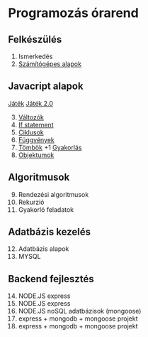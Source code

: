 # Programozás órarend

## Felkészülés

1. Ismerkedés
2. [Számítógépes alapok](./basics.md)

## Javacript alapok

[Játék](./javascript-game.md)
[Játék 2.0](./javascript-game2.md)

3. [Változók](./javascript-variables.md)
4. [If statement](./javascript-if.md)
5. [Ciklusok](./javascript-loops.md)
6. [Függvények](./javascript-functions.md)
7. [Tömbök](./javascript-arrays.md)
+1 [Gyakorlás](./javascript-arrays-functions.md)
8. [Objektumok](./javascript-object.md)

## Algoritmusok

9. Rendezési algoritmusok
10. Rekurzió
11. Gyakorló feladatok

## Adatbázis kezelés

12. Adatbázis alapok
13. MYSQL

## Backend fejlesztés

14. NODE.JS express
15. NODE.JS express
16. NODE.JS noSQL adatbázisok (mongoose)
17. express + mongodb + mongoose projekt
18. express + mongodb + mongoose projekt